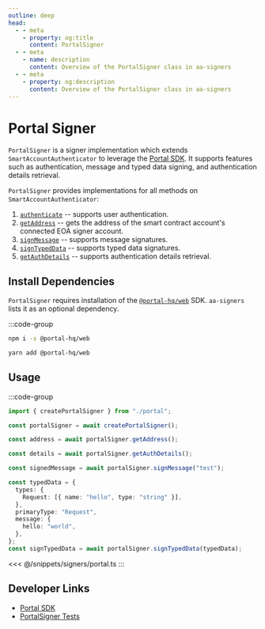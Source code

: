 ```yaml
---
outline: deep
head:
  - - meta
    - property: og:title
      content: PortalSigner
  - - meta
    - name: description
      content: Overview of the PortalSigner class in aa-signers
  - - meta
    - property: og:description
      content: Overview of the PortalSigner class in aa-signers
---
```


# Portal Signer

`PortalSigner` is a signer implementation which extends `SmartAccountAuthenticator` to leverage the [Portal SDK](https://docs.portalhq.io/sdk/web-beta). It supports features such as authentication, message and typed data signing, and authentication details retrieval.

`PortalSigner` provides implementations for all methods on `SmartAccountAuthenticator`:

1.  [`authenticate`](/packages/aa-signers/portal/authenticate) -- supports user authentication.
2.  [`getAddress`](/packages/aa-signers/portal/getAddress) -- gets the address of the smart contract account's connected EOA signer account.
3.  [`signMessage`](/packages/aa-signers/portal/signMessage) -- supports message signatures.
4.  [`signTypedData`](/packages/aa-signers/portal/signTypedData) -- supports typed data signatures.
5.  [`getAuthDetails`](/packages/aa-signers/portal/getAuthDetails) -- supports authentication details retrieval.

## Install Dependencies

`PortalSigner` requires installation of the [`@portal-hq/web`](https://docs.portalhq.io/sdk/web-beta) SDK. `aa-signers` lists it as an optional dependency.

:::code-group

```bash [npm]
npm i -s @portal-hq/web
```

```bash [yarn]
yarn add @portal-hq/web
```

## Usage

:::code-group

```ts [example.ts]
import { createPortalSigner } from "./portal";

const portalSigner = await createPortalSigner();

const address = await portalSigner.getAddress();

const details = await portalSigner.getAuthDetails();

const signedMessage = await portalSigner.signMessage("test");

const typedData = {
  types: {
    Request: [{ name: "hello", type: "string" }],
  },
  primaryType: "Request",
  message: {
    hello: "world",
  },
};
const signTypedData = await portalSigner.signTypedData(typedData);
```

<<< @/snippets/signers/portal.ts
:::

## Developer Links

- [Portal SDK](https://docs.portalhq.io/sdk/web-beta)
- [PortalSigner Tests](https://github.com/alchemyplatform/aa-sdk/blob/main/packages/signers/src/portal/__tests__/signer.test.ts)
